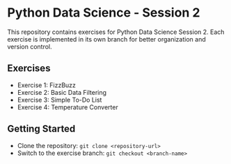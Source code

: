 # Python Data Science - Session 2
This repository contains exercises for Python Data Science Session 2. Each exercise is implemented in its own branch for better organization and version control.

## Exercises
- Exercise 1: FizzBuzz
- Exercise 2: Basic Data Filtering
- Exercise 3: Simple To-Do List
- Exercise 4: Temperature Converter

## Getting Started
- Clone the repository: `git clone <repository-url>`
- Switch to the exercise branch: `git checkout <branch-name>`
